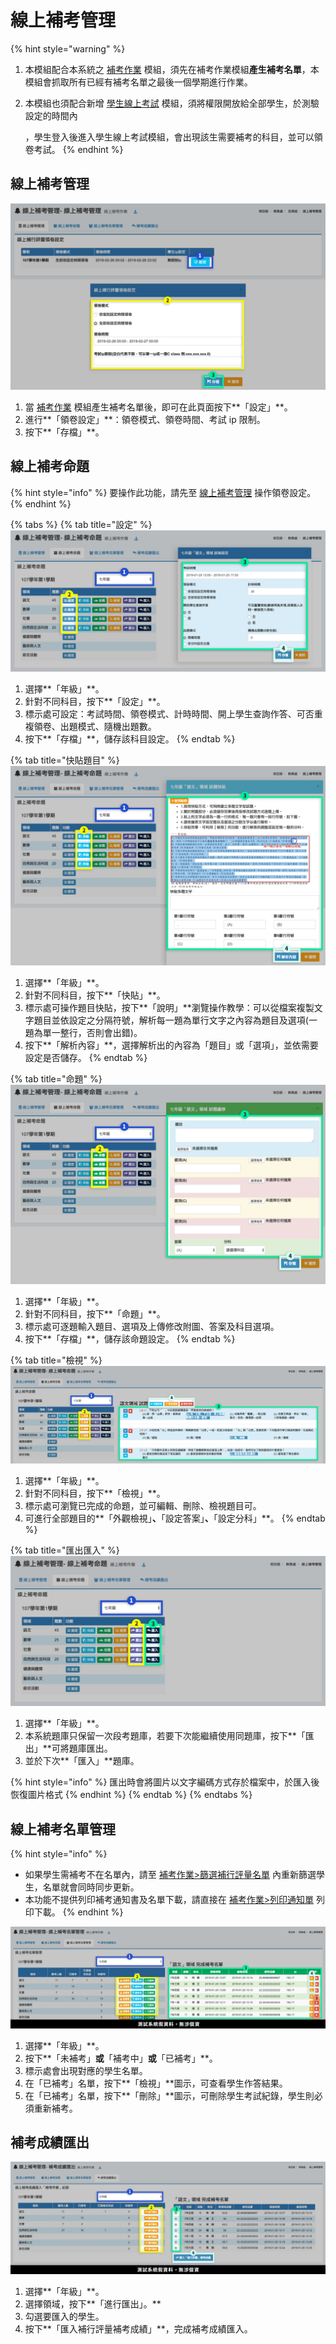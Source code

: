 # 線上補考管理

{% hint style="warning" %}
1. 本模組配合本系統之 [補考作業](kao-zuo.md) 模組，須先在補考作業模組**產生補考名單**，本模組會抓取所有已經有補考名單之最後一個學期進行作業。
2. 本模組也須配合新增 [學生線上考試](../sheng/sheng-shang-kao.md) 模組，須將權限開放給全部學生，於測驗設定的時間內

   ，學生登入後進入學生線上考試模組，會出現該生需要補考的科目，並可以領卷考試。
{% endhint %}

## 線上補考管理

![](../.gitbook/assets/resit-manage.png)

1. 當 [補考作業](kao-zuo.md) 模組產生補考名單後，即可在此頁面按下**「設定」**。
2. 進行**「領卷設定」**：領卷模式、領卷時間、考試 ip 限制。
3. 按下**「存檔」**。

## 線上補考命題

{% hint style="info" %}
要操作此功能，請先至 [線上補考管理](shang-kao-guan-li.md#shang-kao-guan-li) 操作領卷設定。
{% endhint %}

{% tabs %}
{% tab title="設定" %}
![](../.gitbook/assets/set-exam-paper-1.png)

1. 選擇**「年級」**。
2. 針對不同科目，按下**「設定」**。
3. 標示處可設定：考試時間、領卷模式、計時時間、開上學生查詢作答、可否重複領卷、出題模式、隨機出題數。
4. 按下**「存檔」**，儲存該科目設定。
{% endtab %}

{% tab title="快貼題目" %}
![](../.gitbook/assets/set-exam-paper-2.png)

1. 選擇**「年級」**。
2. 針對不同科目，按下**「快貼」**。
3. 標示處可操作題目快貼，按下**「說明」**瀏覽操作教學：可以從檔案複製文字題目並依設定之分隔符號，解析每一題為單行文字之內容為題目及選項\(一題為單一整行，否則會出錯\)。
4. 按下**「解析內容」**，選擇解析出的內容為「題目」或「選項」，並依需要設定是否儲存。
{% endtab %}

{% tab title="命題" %}
![](../.gitbook/assets/set-exam-paper-3.png)

1. 選擇**「年級」**。
2. 針對不同科目，按下**「命題」**。
3. 標示處可逐題輸入題目、選項及上傳修改附圖、答案及科目選項。
4. 按下**「存檔」**，儲存該命題設定。
{% endtab %}

{% tab title="檢視" %}
![](../.gitbook/assets/set-exam-paper-4.png)

1. 選擇**「年級」**。
2. 針對不同科目，按下**「檢視」**。
3. 標示處可瀏覽已完成的命題，並可編輯、刪除、檢視題目可。
4. 可進行全部題目的**「外觀檢視」**、**「設定答案」**、**「設定分科」**。
{% endtab %}

{% tab title="匯出匯入" %}
![](../.gitbook/assets/set-exam-paper-5.png)

1. 選擇**「年級」**。
2. 本系統題庫只保留一次段考題庫，若要下次能繼續使用同題庫，按下**「匯出」**可將題庫匯出。
3. 並於下次**「匯入」**題庫。 

{% hint style="info" %}
匯出時會將圖片以文字編碼方式存於檔案中，於匯入後恢復圖片格式
{% endhint %}
{% endtab %}
{% endtabs %}

## 線上補考名單管理

{% hint style="info" %}
* 如果學生需補考不在名單內，請至 [補考作業&gt;篩選補行評量名單](kao-zuo.md#hang-liang-ming) 內重新篩選學生，名單就會同時同步更新。
* 本功能不提供列印補考通知書及名單下載，請直接在 [補考作業&gt;列印通知單](kao-zuo.md#lie-yin-tong-zhi) 列印下載。
{% endhint %}

![](../.gitbook/assets/resit-stu-list.png)

1. 選擇**「年級」**。
2. 按下**「未補考」**或**「補考中」**或**「已補考」**。
3. 標示處會出現對應的學生名單。
4. 在「已補考」名單，按下**「檢視」**圖示，可查看學生作答結果。
5. 在「已補考」名單，按下**「刪除」**圖示，可刪除學生考試紀錄，學生則必須重新補考。



## 補考成績匯出

![](../.gitbook/assets/resit-score.png)

1. 選擇**「年級」**。
2. 選擇領域，按下**「進行匯出」。**
3. 勾選要匯入的學生。
4. 按下**「匯入補行評量補考成績」**，完成補考成績匯入。


